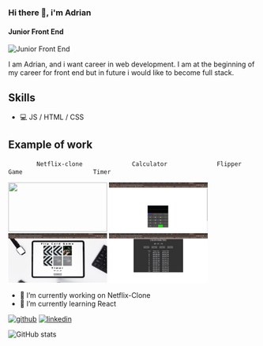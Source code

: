 ### Hi there 👋,  i'm Adrian
#### Junior Front End
![Junior Front End](https://res.cloudinary.com/practicaldev/image/fetch/s--zvqWPr9P--/c_imagga_scale,f_auto,fl_progressive,h_420,q_auto,w_1000/https://dev-to-uploads.s3.amazonaws.com/uploads/articles/j0jv015bge560tv0zf6k.jpg)

I am Adrian, and i want career in web development. I am at the beginning of my career for front end but in future i would like to become full stack.

## Skills 
* 💻 JS / HTML / CSS

 ## Example of work
            Netflix-clone              Calculator              Flipper Game                    Timer   
 
 <img src="https://github.com/Adrian1806/Adrian1806/blob/main/Netflix%20-%20Google%20Chrome%2010_18_2023%2010_54_03%20PM.png" width="200" height="100"/> <img src="https://github.com/Adrian1806/Adrian1806/blob/main/Calculator%20-%20Google%20Chrome%2010_19_2023%2012_12_43%20AM.png" width="200" height="100"/> <img src="https://github.com/Adrian1806/Adrian1806/blob/main/Document%20-%20Google%20Chrome%2010_19_2023%2012_13_08%20AM.png" width="200" height="100"/> <img src="https://github.com/Adrian1806/Adrian1806/blob/main/Joculet%2010_19_2023%2012_13_35%20AM.png" width="200" height="100"/>
 
 

- 🔭 I’m currently working on Netflix-Clone 
- 🌱 I’m currently learning React 


[<img src='https://cdn.jsdelivr.net/npm/simple-icons@3.0.1/icons/github.svg' alt='github' height='40'>](https://github.com/Adrian1806)  [<img src='https://cdn.jsdelivr.net/npm/simple-icons@3.0.1/icons/linkedin.svg' alt='linkedin' height='40'>](https://www.linkedin.com/in/adrian-voicu-071970272/)  

![GitHub stats](https://github-readme-stats.vercel.app/api?username=Adrian1806&show_icons=true)  

